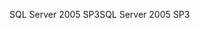 <span data-ttu-id="2a5fb-101">SQL Server 2005 SP3</span><span class="sxs-lookup"><span data-stu-id="2a5fb-101">SQL Server 2005 SP3</span></span>